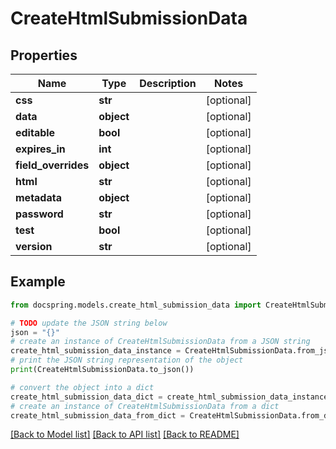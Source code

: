 # CreateHtmlSubmissionData


## Properties

Name | Type | Description | Notes
------------ | ------------- | ------------- | -------------
**css** | **str** |  | [optional] 
**data** | **object** |  | [optional] 
**editable** | **bool** |  | [optional] 
**expires_in** | **int** |  | [optional] 
**field_overrides** | **object** |  | [optional] 
**html** | **str** |  | [optional] 
**metadata** | **object** |  | [optional] 
**password** | **str** |  | [optional] 
**test** | **bool** |  | [optional] 
**version** | **str** |  | [optional] 

## Example

```python
from docspring.models.create_html_submission_data import CreateHtmlSubmissionData

# TODO update the JSON string below
json = "{}"
# create an instance of CreateHtmlSubmissionData from a JSON string
create_html_submission_data_instance = CreateHtmlSubmissionData.from_json(json)
# print the JSON string representation of the object
print(CreateHtmlSubmissionData.to_json())

# convert the object into a dict
create_html_submission_data_dict = create_html_submission_data_instance.to_dict()
# create an instance of CreateHtmlSubmissionData from a dict
create_html_submission_data_from_dict = CreateHtmlSubmissionData.from_dict(create_html_submission_data_dict)
```
[[Back to Model list]](../README.md#documentation-for-models) [[Back to API list]](../README.md#documentation-for-api-endpoints) [[Back to README]](../README.md)


